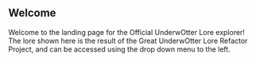 ## Welcome

Welcome to the landing page for the Official UnderwOtter Lore explorer! The lore shown here is the result of the Great UnderwOtter Lore Refactor Project, and can be accessed using the drop down menu to the left.
